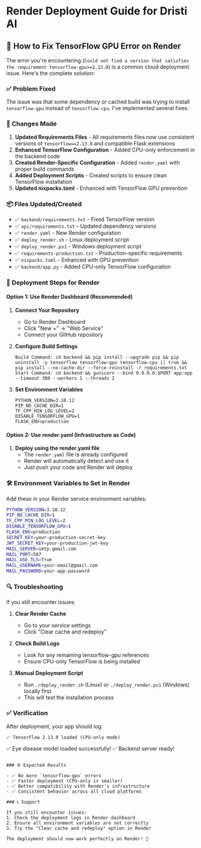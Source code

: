 # Render Deployment Guide for Dristi AI

## 🚀 How to Fix TensorFlow GPU Error on Render

The error you're encountering (`Could not find a version that satisfies the requirement tensorflow-gpu>=2.13.0`) is a common cloud deployment issue. Here's the complete solution:

### ✅ Problem Fixed

The issue was that some dependency or cached build was trying to install `tensorflow-gpu` instead of `tensorflow-cpu`. I've implemented several fixes:

### 🔧 Changes Made

1. **Updated Requirements Files** - All requirements files now use consistent versions of `tensorflow==2.13.0` and compatible Flask extensions
2. **Enhanced TensorFlow Configuration** - Added CPU-only enforcement in the backend code
3. **Created Render-Specific Configuration** - Added `render.yaml` with proper build commands
4. **Added Deployment Scripts** - Created scripts to ensure clean TensorFlow installation
5. **Updated nixpacks.toml** - Enhanced with TensorFlow GPU prevention

### 📦 Files Updated/Created

- ✅ `backend/requirements.txt` - Fixed TensorFlow version
- ✅ `api/requirements.txt` - Updated dependency versions
- ✅ `render.yaml` - New Render configuration
- ✅ `deploy_render.sh` - Linux deployment script
- ✅ `deploy_render.ps1` - Windows deployment script
- ✅ `requirements-production.txt` - Production-specific requirements
- ✅ `nixpacks.toml` - Enhanced with GPU prevention
- ✅ `backend/app.py` - Added CPU-only TensorFlow configuration

### 🚀 Deployment Steps for Render

#### Option 1: Use Render Dashboard (Recommended)

1. **Connect Your Repository**
   - Go to Render Dashboard
   - Click "New +" → "Web Service"
   - Connect your GitHub repository

2. **Configure Build Settings**
   ```
   Build Command: cd backend && pip install --upgrade pip && pip uninstall -y tensorflow tensorflow-gpu tensorflow-cpu || true && pip install --no-cache-dir --force-reinstall -r requirements.txt
   Start Command: cd backend && gunicorn --bind 0.0.0.0:$PORT app:app --timeout 300 --workers 1 --threads 2
   ```

3. **Set Environment Variables**
   ```
   PYTHON_VERSION=3.10.12
   PIP_NO_CACHE_DIR=1
   TF_CPP_MIN_LOG_LEVEL=2
   DISABLE_TENSORFLOW_GPU=1
   FLASK_ENV=production
   ```

#### Option 2: Use render.yaml (Infrastructure as Code)

1. **Deploy using the render.yaml file**
   - The `render.yaml` file is already configured
   - Render will automatically detect and use it
   - Just push your code and Render will deploy

### 🛠️ Environment Variables to Set in Render

Add these in your Render service environment variables:

```bash
PYTHON_VERSION=3.10.12
PIP_NO_CACHE_DIR=1
TF_CPP_MIN_LOG_LEVEL=2
DISABLE_TENSORFLOW_GPU=1
FLASK_ENV=production
SECRET_KEY=your-production-secret-key
JWT_SECRET_KEY=your-production-jwt-key
MAIL_SERVER=smtp.gmail.com
MAIL_PORT=587
MAIL_USE_TLS=True
MAIL_USERNAME=your-email@gmail.com
MAIL_PASSWORD=your-app-password
```

### 🔍 Troubleshooting

If you still encounter issues:

1. **Clear Render Cache**
   - Go to your service settings
   - Click "Clear cache and redeploy"

2. **Check Build Logs**
   - Look for any remaining tensorflow-gpu references
   - Ensure CPU-only TensorFlow is being installed

3. **Manual Deployment Script**
   - Run `./deploy_render.sh` (Linux) or `./deploy_render.ps1` (Windows) locally first
   - This will test the installation process

### ✅ Verification

After deployment, your app should log:
```
✅ TensorFlow 2.13.0 loaded (CPU-only mode)
```
✅ Eye disease model loaded successfully!
✅ Backend server ready!
```

### 🌐 Expected Results

- ✅ No more `tensorflow-gpu` errors
- ✅ Faster deployment (CPU-only is smaller)
- ✅ Better compatibility with Render's infrastructure
- ✅ Consistent behavior across all cloud platforms

### 📞 Support

If you still encounter issues:
1. Check the deployment logs in Render dashboard
2. Ensure all environment variables are set correctly
3. Try the "Clear cache and redeploy" option in Render

The deployment should now work perfectly on Render! 🎉